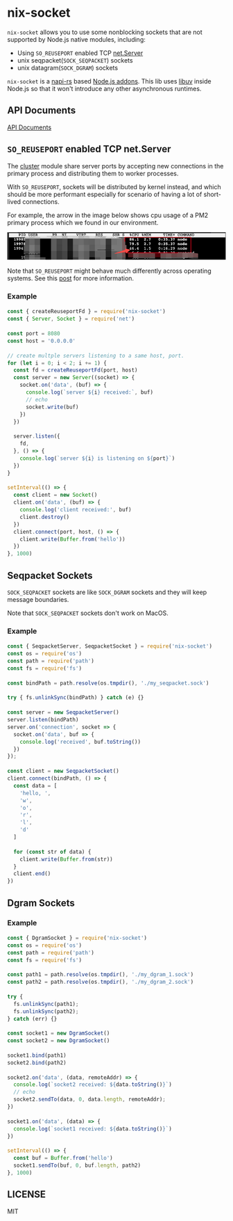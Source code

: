# nix-socket

`nix-socket` allows you to use some nonblocking sockets that are not supported by Node.js native modules, including:
- Using `SO_REUSEPORT` enabled TCP [net.Server](https://nodejs.org/dist/latest-v16.x/docs/api/net.html#class-netserver)
- unix seqpacket(`SOCK_SEQPACKET`) sockets
- unix datagram(`SOCK_DGRAM`) sockets

`nix-socket` is a [napi-rs](https://napi.rs/) based [Node.js addons](https://nodejs.org/docs/latest-v16.x/api/addons.html). This lib uses [libuv](https://libuv.org/) inside Node.js so that it won't introduce any other asynchronous runtimes.

## API Documents

[API Documents](./docs/modules.md)

## `SO_REUSEPORT` enabled TCP net.Server

The [cluster](https://nodejs.org/dist/latest-v18.x/docs/api/cluster.html) module share server ports by accepting new connections in the primary process and distributing them to worker processes.

With `SO_REUSEPORT`, sockets will be distributed by kernel instead, and which should be more performant especially for scenario of having a lot of short-lived connections.

For example, the arrow in the image below shows cpu usage of a PM2 primary process which we found in our environment.

![cpu_usage](./resource/cpu_usage.png)

Note that `SO_REUSEPORT` might behave much differently across operating systems. See this [post](https://stackoverflow.com/questions/14388706/how-do-so-reuseaddr-and-so-reuseport-differ) for more information.

### Example

```js
const { createReuseportFd } = require('nix-socket')
const { Server, Socket } = require('net')

const port = 8080
const host = '0.0.0.0'

// create multple servers listening to a same host, port.
for (let i = 0; i < 2; i += 1) {
  const fd = createReuseportFd(port, host)
  const server = new Server((socket) => {
    socket.on('data', (buf) => {
      console.log(`server ${i} received:`, buf)
      // echo
      socket.write(buf)
    })
  })

  server.listen({
    fd,
  }, () => {
    console.log(`server ${i} is listening on ${port}`)
  })
}

setInterval(() => {
  const client = new Socket()
  client.on('data', (buf) => {
    console.log('client received:', buf)
    client.destroy()
  })
  client.connect(port, host, () => {
    client.write(Buffer.from('hello'))
  })
}, 1000)
```

## Seqpacket Sockets

`SOCK_SEQPACKET` sockets are like `SOCK_DGRAM` sockets and they will keep message boundaries.

Note that `SOCK_SEQPACKET` sockets don't work on MacOS.

### Example

```js
const { SeqpacketServer, SeqpacketSocket } = require('nix-socket')
const os = require('os')
const path = require('path')
const fs = require('fs')

const bindPath = path.resolve(os.tmpdir(), './my_seqpacket.sock')

try { fs.unlinkSync(bindPath) } catch (e) {}

const server = new SeqpacketServer()
server.listen(bindPath)
server.on('connection', socket => {
  socket.on('data', buf => {
    console.log('received', buf.toString())
  })
});

const client = new SeqpacketSocket()
client.connect(bindPath, () => {
  const data = [
    'hello, ',
    'w',
    'o',
    'r',
    'l',
    'd'
  ]

  for (const str of data) {
    client.write(Buffer.from(str))
  }
  client.end()
})
```

## Dgram Sockets

### Example

```js
const { DgramSocket } = require('nix-socket')
const os = require('os')
const path = require('path')
const fs = require('fs')

const path1 = path.resolve(os.tmpdir(), './my_dgram_1.sock')
const path2 = path.resolve(os.tmpdir(), './my_dgram_2.sock')

try {
  fs.unlinkSync(path1);
  fs.unlinkSync(path2);
} catch (err) {}

const socket1 = new DgramSocket()
const socket2 = new DgramSocket()

socket1.bind(path1)
socket2.bind(path2)

socket2.on('data', (data, remoteAddr) => {
  console.log(`socket2 received: ${data.toString()}`)
  // echo
  socket2.sendTo(data, 0, data.length, remoteAddr);
})

socket1.on('data', (data) => {
  console.log(`socket1 received: ${data.toString()}`)
})

setInterval(() => {
  const buf = Buffer.from('hello')
  socket1.sendTo(buf, 0, buf.length, path2)
}, 1000)
```

## LICENSE
MIT
